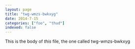 ```yaml
---
layout: page
title: "twg-wmzs-bwkxyg"
date: 2014-7-15
categories: ["foo", "thud"]
indexed: false
---
```

This is the body of _this_ file, the one called twg-wmzs-bwkxyg
